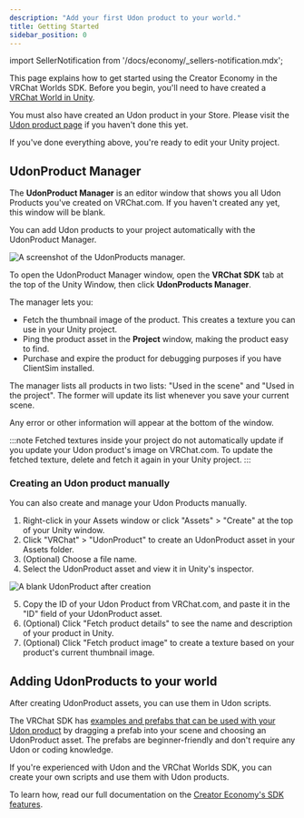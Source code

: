 ```yaml
---
description: "Add your first Udon product to your world."
title: Getting Started
sidebar_position: 0
---
```


import SellerNotification from '/docs/economy/_sellers-notification.mdx';

<SellerNotification/>

This page explains how to get started using the Creator Economy in the VRChat Worlds SDK. Before you begin, you'll need to have created a [VRChat World in Unity](/worlds/creating-your-first-world).

You must also have created an Udon product in your Store. Please visit the [Udon product page](/economy/products/udon) if you haven't done this yet.

If you've done everything above, you're ready to edit your Unity project.

## UdonProduct Manager

The **UdonProduct Manager** is an editor window that shows you all Udon Products you've created on VRChat.com. If you haven't created any yet, this window will be blank.

You can add Udon products to your project automatically with the UdonProduct Manager.

![A screenshot of the UdonProducts manager.](/img/economy/sdk/udonproducts-manager.png)

To open the UdonProduct Manager window, open the **VRChat SDK** tab at the top of the Unity Window, then click **UdonProducts Manager**.

The manager lets you:
- Fetch the thumbnail image of the product. This creates a texture you can use in your Unity project.
- Ping the product asset in the **Project** window, making the product easy to find.
- Purchase and expire the product for debugging purposes if you have ClientSim installed.

The manager lists all products in two lists: "Used in the scene" and "Used in the project". The former will update its list whenever you save your current scene.

Any error or other information will appear at the bottom of the window.

:::note 
Fetched textures inside your project do not automatically update if you update your Udon product's image on VRChat.com. To update the fetched texture, delete and fetch it again in your Unity project.
:::

### Creating an Udon product manually

You can also create and manage your Udon Products manually.

1. Right-click in your Assets window or click "Assets" > "Create" at the top of your Unity window.
2. Click "VRChat" > "UdonProduct" to create an UdonProduct asset in your Assets folder.
3. (Optional) Choose a file name.
4. Select the UdonProduct asset and view it in Unity's inspector.

![A blank UdonProduct after creation](/img/economy/sdk/udonproduct-blank.png)

5. Copy the ID of your Udon Product from VRChat.com, and paste it in the "ID" field of your UdonProduct asset.
6. (Optional) Click "Fetch product details" to see the name and description of your product in Unity.
7. (Optional) Click "Fetch product image" to create a texture based on your product's current thumbnail image.

## Adding UdonProducts to your world

After creating UdonProduct assets, you can use them in Udon scripts.

The VRChat SDK has [examples and prefabs that can be used with your Udon product](/economy/sdk/examples/) by dragging a prefab into your scene and choosing an UdonProduct asset. The prefabs are beginner-friendly and don't require any Udon or coding knowledge.

If you're experienced with Udon and the VRChat Worlds SDK, you can create your own scripts and use them with Udon products.

To learn how, read our full documentation on the [Creator Economy's SDK features](/economy/sdk/udon-documentation).